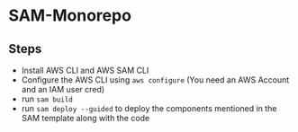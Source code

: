 # SAM-Monorepo

## Steps

- Install AWS CLI and AWS SAM CLI
- Configure the AWS CLI using `aws configure` (You need an AWS Account and an IAM user cred)
- run `sam build`
- run `sam deploy --guided` to deploy the components mentioned in the SAM template along with the code

